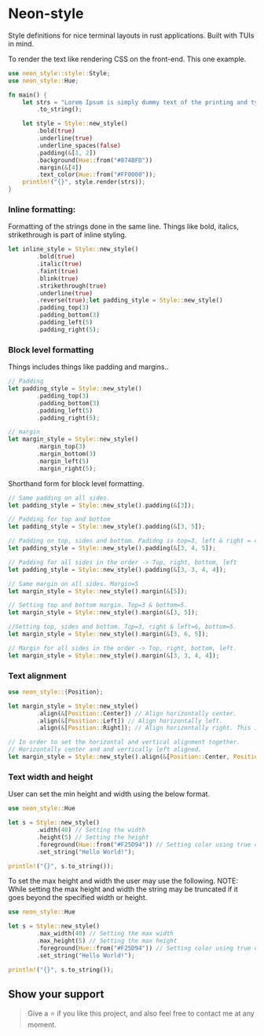 # Neon-style
Style definitions for nice terminal layouts in rust applications. Built with TUIs in mind.

To render the text like rendering CSS on the front-end. This one example.

```rust
use neon_style::style::Style;
use neon_style::Hue;

fn main() {
    let strs = "Lorem Ipsum is simply dummy text of the printing and typesetting industry.\\nLorem Ipsum has been the industry's"
        .to_string();

    let style = Style::new_style()
        .bold(true)
        .underline(true)
        .underline_spaces(false)
        .padding(&[1, 2])
        .background(Hue::from("#874BFD"))
        .margin(&[4])
        .text_color(Hue::from("#FF0000"));
    println!("{}", style.render(strs));
}
```

### **Inline formatting:**

Formatting of the strings done in the same line. Things like bold, italics, strikethrough is part of inline styling.

```rust
let inline_style = Style::new_style()
        .bold(true)
        .italic(true)
        .faint(true)
        .blink(true)
        .strikethrough(true)
        .underline(true)
        .reverse(true);let padding_style = Style::new_style()
        .padding_top(3)
        .padding_bottom(3)
        .padding_left(5)
        .padding_right(5);
```

### **Block level formatting**

Things includes things like padding and margins..

```rust
// Padding
let padding_style = Style::new_style()
        .padding_top(3)
        .padding_bottom(3)
        .padding_left(5)
        .padding_right(5);

// margin
let margin_style = Style::new_style()
        .margin_top(3)
        .margin_bottom(3)
        .margin_left(5)
        .margin_right(5);
```

Shorthand form for block level formatting.

```rust
// Same padding on all sides.
let padding_style = Style::new_style().padding(&[3]);

// Padding for top and bottom
let padding_style = Style::new_style().padding(&[3, 5]);

// Padding on top, sides and bottom. Padidng is top=3, left & right = 4, bottom=5
let padding_style = Style::new_style().padding(&[3, 4, 5]);

// Padding for all sides in the order -> Top, right, bottom, left
let padding_style = Style::new_style().padding(&[3, 3, 4, 4]);

// Same margin on all sides. Margin=5
let margin_style = Style::new_style().margin(&[5]);

// Setting top and bottom margin. Top=3 & bottom=5.
let margin_style = Style::new_style().margin(&[3, 5]);

//Setting top, sides and bottom. Top=3, right & left=6, bottom=5.
let margin_style = Style::new_style().margin(&[3, 6, 5]);

// Margin for all sides in the order -> Top, right, bottom, left.
let margin_style = Style::new_style().margin(&[3, 3, 4, 4]);
```

### **Text alignment**

```rust
use neon_style::{Position};

let margin_style = Style::new_style()
        .align(&[Position::Center]) // Align horizontally center.
        .align(&[Position::Left]) // Align horizontally left.
        .align(&[Position::Right]); // Align horizontally right. This is the final selection.

// In order to set the horizontal and vertical alignment together.
// Horizontally center and and vertically left aligned.
let margin_style = Style::new_style().align(&[Position::Center, Position::Left]);
```

### **Text width and height**

User can set the min height and width using the below format.

```rust
use neon_style::Hue

let s = Style::new_style()
        .width(40) // Setting the width
        .height(5) // Setting the height
        .foreground(Hue::from("#F25D94")) // Setting color using true color.
        .set_string("Hello World!");

println!("{}", s.to_string());
```

To set the max height and width the user may use the following. NOTE: While setting the max height and width the string may be truncated if it goes beyond the specified width or height.

```rust
use neon_style::Hue

let s = Style::new_style()
        .max_width(40) // Setting the max width
        .max_height(5) // Setting the max height
        .foreground(Hue::from("#F25D94")) // Setting color using true color.
        .set_string("Hello World!");

println!("{}", s.to_string());
```

## Show your support
> Give a ⭐ if you like this project, and also feel free to contact me at any moment.
